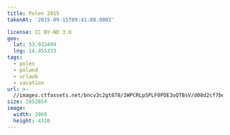 ```yaml
---
title: Polen 2015
takenAt: '2015-09-15T09:41:08.000Z'

license: CC BY-ND 3.0
geo:
  lat: 53.933499
  lng: 14.455333
tags:
  - polen
  - poland
  - urlaub
  - vacation
url: >-
  //images.ctfassets.net/bncv3c2gt878/2WPCRLpSPLF0POE3oQTBsV/d08d2cf7be895bd1c99eec3c5e9d5856/polen-2015_25329004453_o
size: 2852854
image:
  width: 2868
  height: 4310
---
```

